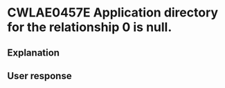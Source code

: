 # CWLAE0457E Application directory for the relationship 0 is null.

## Explanation

## User response